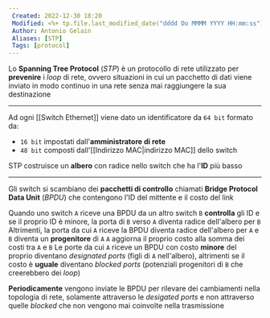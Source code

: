 ```yaml
---
 Created: 2022-12-30 18:20
 Modified: <%+ tp.file.last_modified_date("dddd Do MMMM YYYY HH:mm:ss") %>
 Author: Antonio Gelain
 Aliases: [STP]
 Tags: [protocol]
---
```


Lo **Spanning Tree Protocol** (*STP*) è un protocollo di rete utilizzato per **prevenire** i *loop* di rete, ovvero situazioni in cui un pacchetto di dati viene inviato in modo continuo in una rete senza mai raggiungere la sua destinazione

---

Ad ogni [[Switch Ethernet]] viene dato un identificatore da `64 bit` formato da:
- `16 bit` impostati dall'**amministratore di rete**
- `48 bit` composti dall'[[Indirizzo MAC|indirizzo MAC]] dello switch

STP costruisce un **albero** con radice nello switch che ha l'**ID** più basso

---

Gli switch si scambiano dei **pacchetti di controllo** chiamati **Bridge Protocol Data Unit** (*BPDU*) che contengono l'ID del mittente e il costo del link

Quando uno switch `A` riceve una BPDU da un altro switch `B` **controlla** gli ID e se il proprio ID è minore, la porta di `B` verso `A` diventa radice dell'albero per `B`
Altrimenti, la porta da cui `A` riceve la BPDU diventa radice dell'albero per `A` e `B` diventa un **progenitore** di `A`
`A` aggiorna il proprio costo alla somma dei costi tra `A` e `B`
Le porte da cui `A` riceve un BPDU con costo **minore** del proprio diventano *designated ports* (figli di `A` nell'albero), altrimenti se il costo è **uguale** diventano *blocked ports* (potenziali progenitori di `B` che creerebbero dei *loop*)

**Periodicamente** vengono inviate le BPDU  per rilevare dei cambiamenti nella topologia di rete, solamente attraverso le *desigated ports* e non attraverso quelle *blocked* che non vengono mai coinvolte nella trasmissione